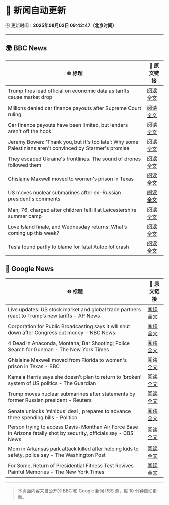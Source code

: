 # 🧠 新闻自动更新

🕒 更新时间：**2025年08月02日 09:42:47（北京时间）**

---

## 🌍 BBC News

| 🌐 标题 | 🔗 原文链接 |
|--------|-------------|
| Trump fires lead official on economic data as tariffs cause market drop | [阅读全文](https://www.bbc.com/news/articles/cvg3xrrzdr0o?at_medium=RSS&at_campaign=rss) |
| Millions denied car finance payouts after Supreme Court ruling | [阅读全文](https://www.bbc.com/news/articles/cj9w0dj0yjyo?at_medium=RSS&at_campaign=rss) |
| Car finance payouts have been limited, but lenders aren't off the hook | [阅读全文](https://www.bbc.com/news/articles/c9qy7wy4ey1o?at_medium=RSS&at_campaign=rss) |
| Jeremy Bowen: 'Thank you, but it's too late': Why some Palestinians aren't convinced by Starmer's promise | [阅读全文](https://www.bbc.com/news/articles/cd6n0eeqp54o?at_medium=RSS&at_campaign=rss) |
| They escaped Ukraine's frontlines. The sound of drones followed them | [阅读全文](https://www.bbc.com/news/articles/c23gjk7dlvlo?at_medium=RSS&at_campaign=rss) |
| Ghislaine Maxwell moved to women's prison in Texas | [阅读全文](https://www.bbc.com/news/articles/czd049y2qymo?at_medium=RSS&at_campaign=rss) |
| US moves nuclear submarines after ex-Russian president's comments | [阅读全文](https://www.bbc.com/news/articles/c93dgr2dd53o?at_medium=RSS&at_campaign=rss) |
| Man, 76, charged after children fell ill at Leicestershire summer camp | [阅读全文](https://www.bbc.com/news/articles/c4gz32kp0d0o?at_medium=RSS&at_campaign=rss) |
| Love Island finale, and Wednesday returns: What’s coming up this week? | [阅读全文](https://www.bbc.com/news/articles/c15l4kv45v5o?at_medium=RSS&at_campaign=rss) |
| Tesla found partly to blame for fatal Autopilot crash | [阅读全文](https://www.bbc.com/news/articles/c93dqpkwx4xo?at_medium=RSS&at_campaign=rss) |

## 📰 Google News

| 🌐 标题 | 🔗 原文链接 |
|--------|-------------|
| Live updates: US stock market and global trade partners react to Trump’s new tariffs - AP News | [阅读全文](https://news.google.com/rss/articles/CBMiakFVX3lxTE15U2tSOGNPTzdvc09ISFVyQkRZeEU5bndvdnNDOGpHSEExX3pqcXlCdnkwNXAwS19OVmFQa2d0VnBrYVNIdDFKVzJ0NFRGem1UMHo2ZEtQdnJBMG5NNDRTZUEyRk9sRUVkM2c?oc=5) |
| Corporation for Public Broadcasting says it will shut down after Congress cut money - NBC News | [阅读全文](https://news.google.com/rss/articles/CBMiqgFBVV95cUxNQkxHOWdYcDFhcVZ5aXJLR0hheXVCVmozU2sxRmNPYmVYUklLUzJZYWZNMHJ2QTc1QlRwbThrZmo3LU5scjVzVW4zY3ppZkw5ZG1PR3VBSng5a0o4VkdsN2dLbnRNNjFNdGlLNG9ub2N5QktyZ2Q3VmJXTWJIWl9ZUFliaFBVOXJFc2V2N2hZY2lOUHU0WWpGUW1wcF9uY3ZWY05XT05XZnVZZ9IBVkFVX3lxTE9MWTdGd0pfWHczTk42MVQ5ampOcUJaUUttTnJwU0huSmJKSXN4SlF3VFc4T25yQU51dUhsUWxoRk9fQ2RwNWwtN0JwTU1DN1dsMEJmS2ZB?oc=5) |
| 4 Dead in Anaconda, Montana, Bar Shooting; Police Search for Gunman - The New York Times | [阅读全文](https://news.google.com/rss/articles/CBMid0FVX3lxTE9NM1BaUlR0MlVsenJMSVB4TndWdkkxM3Bnd3JlOVMzeGR5UVJlWlBOOEFHMHZqVEg2YW9NUEZYUmVXa1Z2Y0RwMDVSOVhxVllUcnZXcEpaclNMX1BwdVVTMWh5X1loOVFPQWliTDFRNklNeGZnMjVn?oc=5) |
| Ghislaine Maxwell moved from Florida to women's prison in Texas - BBC | [阅读全文](https://news.google.com/rss/articles/CBMiWkFVX3lxTE9tN0hXYXFWMDNZRmQ0NURvOFFyTVlyaDdzeFh3NWNSTTE5enlKa3JKMTVBRTQ5MUNmQjVPSmxheFBVdDM3MU5XX3BfNlVxUzNlRDdPN2dGLVVpZ9IBX0FVX3lxTE5PcjZmaHZ2b1VDUkFmVWVQd2V0bUJFTC1ZMHVOalVwNEtHNHJ1dTk4MkVLdzJ0MllHZ3ZlNFVSSndST2hRb1dHQnpOM3MwaldyaFo0bFUwMUhnOWI0TW9F?oc=5) |
| Kamala Harris says she doesn’t plan to return to ‘broken’ system of US politics - The Guardian | [阅读全文](https://news.google.com/rss/articles/CBMihAFBVV95cUxNMURGcGZWcHBBV1BxNzNkZ0RScm1iSUNJRGFoaTNyQlh2Rm5Kc2VoOU5PWmNTUjhJNE5zZlMxeHhaNE1RLWtIcDF2NXhRamFUYUQ3SDlsZTlicW5ZdW53b0NDQzJsZmtUNkQ1VnRmOF85LVlKd2hjbVZaakxWdGNrdjViQzc?oc=5) |
| Trump moves nuclear submarines after statements by former Russian president - Reuters | [阅读全文](https://news.google.com/rss/articles/CBMilgFBVV95cUxOa1JlNnBtNWxGYmp2SGdRTjhueWN6bDZqaXFDZVJEelNtelRuaUNwZjRmVGF4akxGaDNCT2JFdFZieTBuejJtNlFicUJ4WXZRVlJXeEZXM2RkNDBmZDZEcFR3YTRYYThZeXhzNkRCdEM4UW9OeVlRMlNlcGlwS0dwSHJuQV9QV1ladXM0dTZyR2kzWnFIckE?oc=5) |
| Senate unlocks ‘minibus’ deal , prepares to advance three spending bills - Politico | [阅读全文](https://news.google.com/rss/articles/CBMimgFBVV95cUxPNjk1UkxxZTB3WVRteV83M0ZvNWZoMEtJUVdqNzBHbHRtRWdhbEpCRzBscXd5OTlldFo1RW92STJpbFNjdXlzOWNScENMVFVXbTNxei1BSTRsd3VYOXFnQ2NISERhcWx6SktmOVdRQ1BucUR6eVAyOVV2dUwzcGh3VlJiWGRTeHJxNVVNamlCZXg4UGFHbGJIdU1n?oc=5) |
| Person trying to access Davis-Monthan Air Force Base in Arizona fatally shot by security, officials say - CBS News | [阅读全文](https://news.google.com/rss/articles/CBMiggFBVV95cUxQT3BVSF82V211ckFjMTczLXBPVHd2VXBTem1aQXBPWlVzdG5jLWFma3B5Q3dLQ09IMVNjcGVvUGlGcWFkaFpUSGtjbUxlLWRveEJPVThHaHo2RnZFaGNUS2RTRWFOT29nTzIxakRzbnZ2bnFFdTJodEdMbEhIS0c2OFFn0gGHAUFVX3lxTFBiazMzbk1yOU55VGFZTWhJbGRfaExTMWtTS0tLVEl4UFFyOE0yUEtPNWVETjJfM21id1E4ZDVET21MdXByaEplUjZtT0xuak9MWWQ5bWxBU19rdDQ1aURkbWtyU0ZJUWtCWDVldjBBZjZ0RFFxdnNTdnVZM3k0T29EaEtDazh6WQ?oc=5) |
| Mom in Arkansas park attack killed after helping kids to safety, police say - The Washington Post | [阅读全文](https://news.google.com/rss/articles/CBMikgFBVV95cUxOY3J6TEp6WFRLUmFnQi0xQjlnZ1BYVGoyeGZfNnE5N2h6MWFaTE9jaGVDUW5KVzJRZjdNSlVPeTgxNElwU082aS1aeWxNZEkzdU93V1NMZHdtYm83eEd0ODBlMG9LWkRfZk4weERBQmY4LU10Z3VFQ2xkMnd3czUwNjVUVi1JMEZNYVdKSGZXa1RzUQ?oc=5) |
| For Some, Return of Presidential Fitness Test Revives Painful Memories - The New York Times | [阅读全文](https://news.google.com/rss/articles/CBMiggFBVV95cUxPOTBXbFJyVXYxbld6c0VtSjF0RUNtQVJ4X2ltYkNMSXkydmlGb2dRYVNJVWgtY2xmT1BmbGwtUnp1eTU5LW84QnZDeTZKcjN4Rjc2MHBTbHBselMtcWNibV82N2lESW02Q2xXd1hsXzNLTE80UF9iWndzRzBtRXJnV2dR?oc=5) |

---
> 本页面内容来自公开的 BBC 和 Google 新闻 RSS 源，每 10 分钟自动更新。